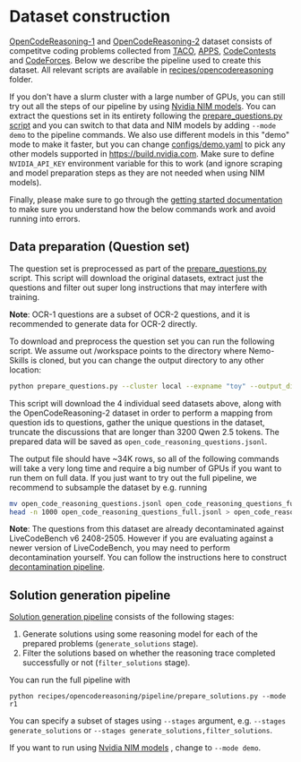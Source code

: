 # Dataset construction

[OpenCodeReasoning-1](https://huggingface.co/datasets/nvidia/OpenCodeReasoning) and [OpenCodeReasoning-2](https://huggingface.co/datasets/nvidia/OpenCodeReasoning-2)  dataset consists of competitve coding problems collected from [TACO](https://huggingface.co/datasets/BAAI/TACO), [APPS](https://huggingface.co/datasets/codeparrot/apps), [CodeContests](https://huggingface.co/datasets/deepmind/code_contests) and [CodeForces](https://huggingface.co/datasets/open-r1/codeforces). Below we describe the pipeline used to create this dataset. All relevant scripts are available in
[recipes/opencodereasoning](https://github.com/NVIDIA-NeMo/Skills/tree/main/recipes/opencodereasoning) folder.

If you don't have a slurm cluster with a large number of GPUs,
you can still try out all the steps of our pipeline by using [Nvidia NIM models](https://build.nvidia.com/). You can extract the questions set in its entirety following the [prepare_questions.py script](https://github.com/NVIDIA-NeMo/Skills/tree/main/recipes/opencodereasoning/pipeline/prepare_questions.py) and you can
switch to that data and NIM models by adding `--mode demo` to the pipeline commands. We also use different models
in this "demo" mode to make it faster, but you can change [configs/demo.yaml](https://github.com/NVIDIA-NeMo/Skills/tree/main/recipes/opencodereasoning/configs/demo.yaml) to pick
any other models supported in https://build.nvidia.com. Make sure to define `NVIDIA_API_KEY` environment variable for this to work
(and ignore scraping and model preparation steps as they are not needed when using NIM models).

Finally, please make sure to go through the
[getting started documentation](../../basics/index.md) to make sure you understand how the below commands
work and avoid running into errors.


## Data preparation (Question set)

The question set is preprocessed as part of the [prepare_questions.py](https://github.com/NVIDIA-NeMo/Skills/tree/main/recipes/opencodereasoning/pipeline/prepare_questions.py) script. This script will download the original datasets, extract just the questions and filter out super long instructions that may interfere with training.

**Note**: OCR-1 questions are a subset of OCR-2 questions, and it is recommended to generate data for OCR-2 directly.

To download and preprocess the question set you can run the following script. We assume out /workspace points to the directory where Nemo-Skills is cloned, but you can change the output directory to any other location:

```bash
python prepare_questions.py --cluster local --expname "toy" --output_dir "/workspace/recipes/opencodereasoning/data/"
```

This script will download the 4 individual seed datasets above, along with the OpenCodeReasoning-2 dataset in order to perform a mapping from question ids to questions, gather the unique questions in the dataset, truncate the discussions that are longer than 3200 Qwen 2.5 tokens. The prepared data will be saved as `open_code_reasoning_questions.jsonl`.

The output file should have ~34K rows, so all of the following commands will take a very long time and require a big
number of GPUs if you want to run them on full data. If you just want to try out the full pipeline, we recommend to subsample
the dataset by e.g. running

```bash
mv open_code_reasoning_questions.jsonl open_code_reasoning_questions_full.jsonl
head -n 1000 open_code_reasoning_questions_full.jsonl > open_code_reasoning_questions.jsonl
```

**Note**: The questions from this dataset are already decontaminated against LiveCodeBench v6 2408-2505. However if you are evaluating against a newer version of LiveCodeBench, you may need to perform decontamination yourself. You can follow the instructions here to construct [decontamination pipeline](https://nvidia-nemo.github.io/Skills/pipelines/decontamination/).

## Solution generation pipeline

[Solution generation pipeline](https://github.com/NVIDIA-NeMo/Skills/tree/main/recipes/opencodereasoning/pipeline/prepare_solutions.py)
consists of the following stages:

1. Generate solutions using some reasoning model for each of the prepared problems (`generate_solutions` stage).
2. Filter the solutions based on whether the reasoning trace completed successfully or not (`filter_solutions` stage).

You can run the full pipeline with

```
python recipes/opencodereasoning/pipeline/prepare_solutions.py --mode r1
```

You can specify a subset of stages using `--stages` argument, e.g. `--stages generate_solutions` or `--stages generate_solutions,filter_solutions`.

If you want to run using [Nvidia NIM models](https://build.nvidia.com/models) , change to `--mode demo`.

